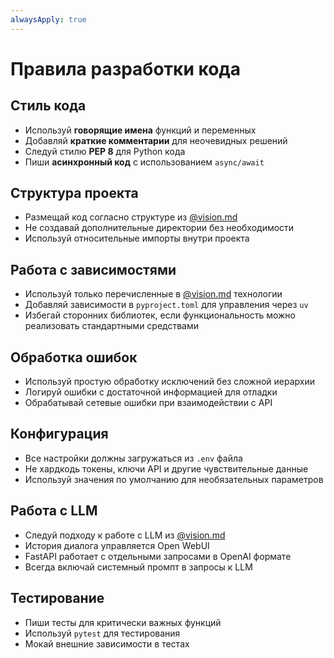 ```yaml
---
alwaysApply: true
---
```


# Правила разработки кода

## Стиль кода
- Используй **говорящие имена** функций и переменных
- Добавляй **краткие комментарии** для неочевидных решений  
- Следуй стилю **PEP 8** для Python кода
- Пиши **асинхронный код** с использованием `async/await`

## Структура проекта
- Размещай код согласно структуре из [@vision.md](./vision.md)
- Не создавай дополнительные директории без необходимости
- Используй относительные импорты внутри проекта

## Работа с зависимостями
- Используй только перечисленные в [@vision.md](./vision.md) технологии
- Добавляй зависимости в `pyproject.toml` для управления через `uv`
- Избегай сторонних библиотек, если функциональность можно реализовать стандартными средствами

## Обработка ошибок
- Используй простую обработку исключений без сложной иерархии
- Логируй ошибки с достаточной информацией для отладки
- Обрабатывай сетевые ошибки при взаимодействии с API

## Конфигурация
- Все настройки должны загружаться из `.env` файла
- Не хардкодь токены, ключи API и другие чувствительные данные
- Используй значения по умолчанию для необязательных параметров

## Работа с LLM
- Следуй подходу к работе с LLM из [@vision.md](./vision.md)
- История диалога управляется Open WebUI
- FastAPI работает с отдельными запросами в OpenAI формате
- Всегда включай системный промпт в запросы к LLM

## Тестирование
- Пиши тесты для критически важных функций
- Используй `pytest` для тестирования
- Мокай внешние зависимости в тестах
